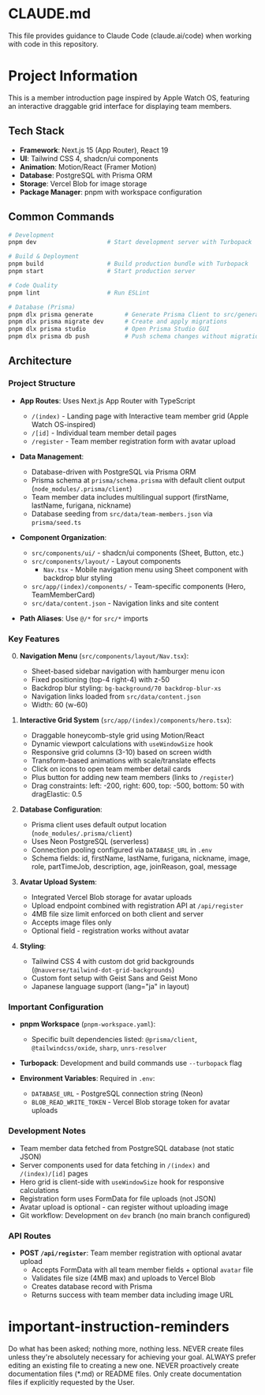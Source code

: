 # CLAUDE.md

This file provides guidance to Claude Code (claude.ai/code) when working with code in this repository.

# Project Information

This is a member introduction page inspired by Apple Watch OS, featuring an interactive draggable grid interface for displaying team members.

## Tech Stack

- **Framework**: Next.js 15 (App Router), React 19
- **UI**: Tailwind CSS 4, shadcn/ui components
- **Animation**: Motion/React (Framer Motion)
- **Database**: PostgreSQL with Prisma ORM
- **Storage**: Vercel Blob for image storage
- **Package Manager**: pnpm with workspace configuration

## Common Commands

```bash
# Development
pnpm dev                    # Start development server with Turbopack

# Build & Deployment
pnpm build                  # Build production bundle with Turbopack
pnpm start                  # Start production server

# Code Quality
pnpm lint                   # Run ESLint

# Database (Prisma)
pnpm dlx prisma generate         # Generate Prisma Client to src/generated/prisma
pnpm dlx prisma migrate dev      # Create and apply migrations
pnpm dlx prisma studio           # Open Prisma Studio GUI
pnpm dlx prisma db push          # Push schema changes without migrations
```

## Architecture

### Project Structure

- **App Routes**: Uses Next.js App Router with TypeScript
  - `/(index)` - Landing page with Interactive team member grid (Apple Watch OS-inspired)
  - `/[id]` - Individual team member detail pages
  - `/register` - Team member registration form with avatar upload

- **Data Management**:
  - Database-driven with PostgreSQL via Prisma ORM
  - Prisma schema at `prisma/schema.prisma` with default client output (`node_modules/.prisma/client`)
  - Team member data includes multilingual support (firstName, lastName, furigana, nickname)
  - Database seeding from `src/data/team-members.json` via `prisma/seed.ts`

- **Component Organization**:
  - `src/components/ui/` - shadcn/ui components (Sheet, Button, etc.)
  - `src/components/layout/` - Layout components
    - `Nav.tsx` - Mobile navigation menu using Sheet component with backdrop blur styling
  - `src/app/(index)/components/` - Team-specific components (Hero, TeamMemberCard)
  - `src/data/content.json` - Navigation links and site content

- **Path Aliases**: Use `@/*` for `src/*` imports

### Key Features

0. **Navigation Menu** (`src/components/layout/Nav.tsx`):
   - Sheet-based sidebar navigation with hamburger menu icon
   - Fixed positioning (top-4 right-4) with z-50
   - Backdrop blur styling: `bg-background/70 backdrop-blur-xs`
   - Navigation links loaded from `src/data/content.json`
   - Width: 60 (w-60)

1. **Interactive Grid System** (`src/app/(index)/components/hero.tsx`):
   - Draggable honeycomb-style grid using Motion/React
   - Dynamic viewport calculations with `useWindowSize` hook
   - Responsive grid columns (3-10) based on screen width
   - Transform-based animations with scale/translate effects
   - Click on icons to open team member detail cards
   - Plus button for adding new team members (links to `/register`)
   - Drag constraints: left: -200, right: 600, top: -500, bottom: 50 with dragElastic: 0.5

2. **Database Configuration**:
   - Prisma client uses default output location (`node_modules/.prisma/client`)
   - Uses Neon PostgreSQL (serverless)
   - Connection pooling configured via `DATABASE_URL` in `.env`
   - Schema fields: id, firstName, lastName, furigana, nickname, image, role, partTimeJob, description, age, joinReason, goal, message

3. **Avatar Upload System**:
   - Integrated Vercel Blob storage for avatar uploads
   - Upload endpoint combined with registration API at `/api/register`
   - 4MB file size limit enforced on both client and server
   - Accepts image files only
   - Optional field - registration works without avatar

4. **Styling**:
   - Tailwind CSS 4 with custom dot grid backgrounds (`@nauverse/tailwind-dot-grid-backgrounds`)
   - Custom font setup with Geist Sans and Geist Mono
   - Japanese language support (lang="ja" in layout)

### Important Configuration

- **pnpm Workspace** (`pnpm-workspace.yaml`):
  - Specific built dependencies listed: `@prisma/client`, `@tailwindcss/oxide`, `sharp`, `unrs-resolver`

- **Turbopack**: Development and build commands use `--turbopack` flag

- **Environment Variables**: Required in `.env`:
  - `DATABASE_URL` - PostgreSQL connection string (Neon)
  - `BLOB_READ_WRITE_TOKEN` - Vercel Blob storage token for avatar uploads

### Development Notes

- Team member data fetched from PostgreSQL database (not static JSON)
- Server components used for data fetching in `/(index)` and `/(index)/[id]` pages
- Hero grid is client-side with `useWindowSize` hook for responsive calculations
- Registration form uses FormData for file uploads (not JSON)
- Avatar upload is optional - can register without uploading image
- Git workflow: Development on `dev` branch (no main branch configured)

### API Routes

- **POST `/api/register`**: Team member registration with optional avatar upload
  - Accepts FormData with all team member fields + optional `avatar` file
  - Validates file size (4MB max) and uploads to Vercel Blob
  - Creates database record with Prisma
  - Returns success with team member data including image URL

# important-instruction-reminders
Do what has been asked; nothing more, nothing less.
NEVER create files unless they're absolutely necessary for achieving your goal.
ALWAYS prefer editing an existing file to creating a new one.
NEVER proactively create documentation files (*.md) or README files. Only create documentation files if explicitly requested by the User.
